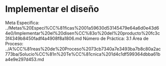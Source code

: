 # Implementar el diseño

Meta Específica: ../Metas%20Especi%CC%81ficas%2001a59630d53145479e64a6d0e43d64e0/Implementar%20el%20disen%CC%83o%20del%20producto%20fc3c3f4349b8450fadf4a4908f8a1806.md
Número de Práctica: 3.1
Área de Proceso: ../A%CC%81reas%20de%20Proceso%2073cb7340a7e3493ba7b8c80a2ac773ba/Solucio%CC%81n%20Te%CC%81cnica%201d4c1df599364dbba61ba4e9e297d453.md